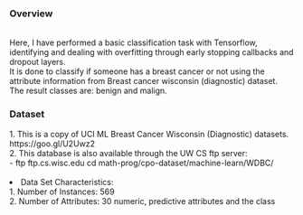 <h3>Overview</h3><br>
Here, I have performed a basic classification task with Tensorflow, identifying and dealing with overfitting through early stopping callbacks and dropout layers.<br>
It is done to classify if someone has a breast cancer or not using the attribute information from Breast cancer wisconsin (diagnostic) dataset.<br>The result classes are: benign and malign.<br>
<h3>Dataset</h3>
1. This is a copy of UCI ML Breast Cancer Wisconsin (Diagnostic) datasets. https://goo.gl/U2Uwz2<br>
2. This database is also available through the UW CS ftp server:<br>
 - ftp ftp.cs.wisc.edu cd math-prog/cpo-dataset/machine-learn/WDBC/
<br><br>
<li>Data Set Characteristics:<br>
1. Number of Instances: 569<br>
2. Number of Attributes: 30 numeric, predictive attributes and the class
